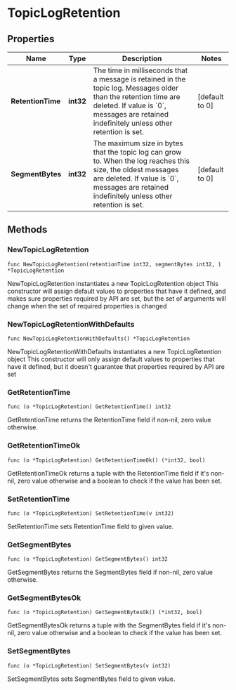 # TopicLogRetention

## Properties

|Name | Type | Description | Notes|
|------------ | ------------- | ------------- | -------------|
|**RetentionTime** | **int32** | The time in milliseconds that a message is retained in the topic log. Messages older than the retention time are deleted. If value is &#x60;0&#x60;, messages are retained indefinitely unless other retention is set.  | [default to 0]|
|**SegmentBytes** | **int32** | The maximum size in bytes that the topic log can grow to. When the log reaches this size, the oldest messages are deleted. If value is &#x60;0&#x60;, messages are retained indefinitely unless other retention is set.  | [default to 0]|

## Methods

### NewTopicLogRetention

`func NewTopicLogRetention(retentionTime int32, segmentBytes int32, ) *TopicLogRetention`

NewTopicLogRetention instantiates a new TopicLogRetention object
This constructor will assign default values to properties that have it defined,
and makes sure properties required by API are set, but the set of arguments
will change when the set of required properties is changed

### NewTopicLogRetentionWithDefaults

`func NewTopicLogRetentionWithDefaults() *TopicLogRetention`

NewTopicLogRetentionWithDefaults instantiates a new TopicLogRetention object
This constructor will only assign default values to properties that have it defined,
but it doesn't guarantee that properties required by API are set

### GetRetentionTime

`func (o *TopicLogRetention) GetRetentionTime() int32`

GetRetentionTime returns the RetentionTime field if non-nil, zero value otherwise.

### GetRetentionTimeOk

`func (o *TopicLogRetention) GetRetentionTimeOk() (*int32, bool)`

GetRetentionTimeOk returns a tuple with the RetentionTime field if it's non-nil, zero value otherwise
and a boolean to check if the value has been set.

### SetRetentionTime

`func (o *TopicLogRetention) SetRetentionTime(v int32)`

SetRetentionTime sets RetentionTime field to given value.


### GetSegmentBytes

`func (o *TopicLogRetention) GetSegmentBytes() int32`

GetSegmentBytes returns the SegmentBytes field if non-nil, zero value otherwise.

### GetSegmentBytesOk

`func (o *TopicLogRetention) GetSegmentBytesOk() (*int32, bool)`

GetSegmentBytesOk returns a tuple with the SegmentBytes field if it's non-nil, zero value otherwise
and a boolean to check if the value has been set.

### SetSegmentBytes

`func (o *TopicLogRetention) SetSegmentBytes(v int32)`

SetSegmentBytes sets SegmentBytes field to given value.



